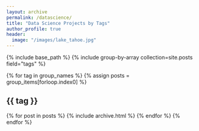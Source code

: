 ```yaml
---
layout: archive
permalink: /datascience/
title: "Data Science Projects by Tags"
author_profile: true
header:
  image: "/images/lake_tahoe.jpg"
---
```

{% include base_path %}
{% include group-by-array collection=site.posts field="tags" %}

{% for tag in group_names %}
  {% assign posts = group_items[forloop.index0] %}
  <h2 id="{{ tag | slugify }}" class="archive__subtitle">{{ tag }}</h2>
  {% for post in posts %}
    {% include archive.html %}
  {% endfor %}
{% endfor %}
